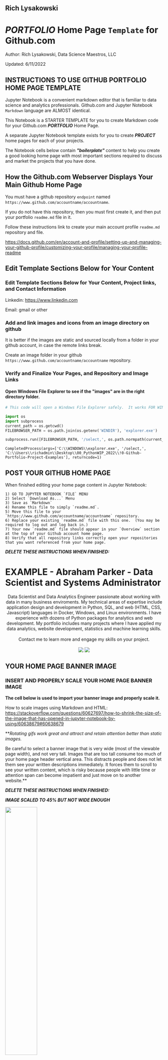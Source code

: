 ## Rich Lysakowski

# ***PORTFOLIO*** Home Page `Template` for Github.com

Author:   Rich Lysakowski, Data Science Maestros, LLC

Updated:  6/11/2022

## INSTRUCTIONS TO USE GITHUB PORTFOLIO HOME PAGE TEMPLATE

Jupyter Notebook is a convenient markdown editor that is familiar to data science and analytics professionals.  Github.com and Jupyter Notebook `Markdown` language are ALMOST identical.  

This Notebook is a STARTER TEMPLATE for you to create Markdown code for your Github.com ***PORTFOLIO*** Home Page.

A separate Jupyter Notebook template exists for you to create ***PROJECT*** home pages for each of your projects.

The Notebook cells below contain ***"boilerplate"*** content to help you create a good looking home page with most  important sections required to discuss and market the projects that you have done. 

## How the Github.com Webserver Displays Your Main Github Home Page

You must have a github repository `endpoint` named `https://www.github.com/accountname/accountname`.
    
If you do not have this repository, then you must first create it, and then put your portfolio `readme.md` file in it. 

Follow these instructions link to create your main account profile `readme.md` repository and file.

https://docs.github.com/en/account-and-profile/setting-up-and-managing-your-github-profile/customizing-your-profile/managing-your-profile-readme


## Edit Template Sections Below for Your Content

### Edit Template Sections Below for Your Content, Project links, and Contact Information 

Linkedin: https://www.linkedin.com

Email:    gmail or other

### Add and link images and icons from an image directory on github

It is better if the images are static and sourced locally from a folder in your github account, in case the remote links break.  

Create an image folder in your github `https://www.github.com/accountname/accountname` repository.

### Verify and Finalize Your Pages, and Repository and Image Links 

#### Open Windows File Explorer to see if the "images" are in the right directory folder.


```python
# This code will open a Windows File Explorer safely.  It works FOR WINDOWS ONLY.

import os
import subprocess
current_path = os.getcwd()
FILEBROWSER_PATH = os.path.join(os.getenv('WINDIR'), 'explorer.exe')

subprocess.run([FILEBROWSER_PATH, '/select,', os.path.normpath(current_path)])
```




    CompletedProcess(args=['C:\\WINDOWS\\explorer.exe', '/select,', 'C:\\Users\\richadmin\\Desktop\\00_PythonWIP_2022\\!0-Github-Portfolio-Project-Examples'], returncode=1)



## POST YOUR GITHUB HOME PAGE

When finished editing your home page content in Jupyter Notebook: 

    1) GO TO JUPYTER NOTEBOOK `FILE` MENU
    2) Select `Download As...` Menu
    3) Save as `Markdown`
    4) Rename this file to simply `readme.md`.
    5) Move this file to your `https://www.github.com/accountname/accountname` repository.
    6) Replace your existing `readme.md` file with this one.  (You may be required to log out and log back in.)
    7) Your new `readme.md` file should appear in your `Overview` section at the top of your Github account home page.
    8) Verify that all repository links correctly open your repositories that you want referenced from your home page.
    
***DELETE THESE INSTRUCTIONS WHEN FINISHED:***

# EXAMPLE - Abraham Parker - Data Scientist and Systems Administrator

<p dir="auto" align="center">
    Data Scientist and Data Analytics Engineer passionate about working with data in many business enviroments.  My technical areas of expertise include application design and development  in Python, SQL, and web (HTML, CSS, Javascript) languages in Docker, Windows, and Linux environments.  I have experience with dozens of Python packages for analytics and web development.  My portfolio includes many projects where I have applied my data analytics, website development, statistics and machine learning skills. <br><br> Contact me to learn more and engage my skills on your project.<br><br>
    <a href="https://www.linkedin.com/in/abraham-parker-4baa6642/" rel="nofollow">
        <img src="https://camo.githubusercontent.com/a80d00f23720d0bc9f55481cfcd77ab79e141606829cf16ec43f8cacc7741e46/68747470733a2f2f696d672e736869656c64732e696f2f62616467652f4c696e6b6564496e2d3030373742353f7374796c653d666f722d7468652d6261646765266c6f676f3d6c696e6b6564696e266c6f676f436f6c6f723d7768697465" data-canonical-src="https://img.shields.io/badge/LinkedIn-0077B5?style=for-the-badge&amp;logo=linkedin&amp;logoColor=white" style="max-width: 100%;"></a>
    <a href="mailto:parkerwellins@gmail.com?subject=[GitHub]%20Hello%20Abraham" >
        <img src="https://camo.githubusercontent.com/571384769c09e0c66b45e39b5be70f68f552db3e2b2311bc2064f0d4a9f5983b/68747470733a2f2f696d672e736869656c64732e696f2f62616467652f476d61696c2d4431343833363f7374796c653d666f722d7468652d6261646765266c6f676f3d676d61696c266c6f676f436f6c6f723d7768697465" data-canonical-src="https://img.shields.io/badge/Gmail-D14836?style=for-the-badge&amp;logo=gmail&amp;logoColor=white" style="max-width: 100%;"></a>
</p>

## YOUR HOME PAGE BANNER IMAGE

### INSERT AND PROPERLY SCALE YOUR HOME PAGE BANNER IMAGE

**The cell below is used to import your banner image and properly scale it.**   

How to scale images using Markdown and HTML: 
https://stackoverflow.com/questions/60627697/how-to-shrink-the-size-of-the-image-that-has-opened-in-jupyter-notebook-by-using/60638679#60638679

***Rotating gifs work great and attract and retain attention better than static images.*  

Be careful to select a banner image that is very wide (most of the viewable page width), and not very tall.  Images that are too tall consume too much of your home page header vertical area.  This distracts people and does not let them see your written descriptions immediately.  It forces them to scroll to see your written content, which is risky because people with little time or attention span can become impatient and just move on to another website.**

***DELETE THESE INSTRUCTIONS WHEN FINISHED:***

***IMAGE SCALED TO 45% BUT NOT WIDE ENOUGH***

<img src="images/data-science.jpg" width="45%"/>

***IMAGE TOO BIG***
![welcome_gif](images/data-science.jpg)

***HERE'S AN EXAMPLE OF A ROTATING GIF IMAGE***

***DELETE THIS CELL WHEN FINISHED:***

https://raw.githubusercontent.com/diandramelo/diandramelo/main/welcome.gif

![Welcome!](https://raw.githubusercontent.com/diandramelo/diandramelo/main/welcome.gif)

***banner image rotating gif made smaller***

<img src="https://raw.githubusercontent.com/diandramelo/diandramelo/main/welcome.gif" width="45%"/>

# **Check out my main projects:**

## [Frackaton-Frontend](https://github.com/OctoCode/hackaton-frontend)

Admin template based on Angular 7+, Bootstrap 4 and Nebular

## [Hackathon Backend](https://github.com/OctoCode/hackaton-backend)

Hackaton Copa 2019 (BackEnd) 

## [Hackaton Copa 2019 (AI)](https://github.com/OctoCode/hackaton-ai)

Hackaton Copa 2019 (AI) 

<!--**alg2code/alg2code** is a ✨ _special_ ✨ repository because its `README.md` (this file) appears on your GitHub profile.

Here are some ideas to get you started:

- 🔭 I’m currently working on ...
- 🌱 I’m currently learning ...
- 👯 I’m looking to collaborate on ...
- 🤔 I’m looking for help with ...
- 💬 Ask me about ...
- 📫 How to reach me: ...
- 😄 Pronouns: ...
- ⚡ Fun fact: ...
-->

# Use Badges and Shields to Highlight Your Skills

#### Creating Shields and Badges

There are several websites that create and serve up badges.  Shields.io lets you reference existing shields or generate new shields and badges.  https://shields.io/category/social  

You will find others using Google Search.

Juputer NB displays these badges on separate lines.  However, GITHUB should display badges within the same `<span>` tag on the same line.  

***DELETE THESE INSTRUCTIONS WHEN DONE.***

<img src="https://img.shields.io/badge/Postgres-DBMS-red">

<span>
<span display="inline" height="20px" class="common__BadgeWrapper-sc-11baoah-3 iwwuaY"><img alt="success" src="https://img.shields.io/badge/-success-success"></span>
<span display="inline" height="20px" class="common__BadgeWrapper-sc-11baoah-3 iwwuaY"><img alt="important" src="https://img.shields.io/badge/-important-important"></span>
<span display="inline" height="20px" class="common__BadgeWrapper-sc-11baoah-3 iwwuaY"><img alt="critical" src="https://img.shields.io/badge/-critical-critical"></span>
<span display="inline" height="20px" class="common__BadgeWrapper-sc-11baoah-3 iwwuaY"><img alt="informational" src="https://img.shields.io/badge/-informational-informational"></span>
<span display="inline" height="20px" class="common__BadgeWrapper-sc-11baoah-3 iwwuaY"><img alt="inactive" src="https://img.shields.io/badge/-inactive-inactive"></span>
</span>

### Computer Operating systems
<p>
    <img src="https://img.shields.io/badge/Ubuntu-E95420?style=for-the-badge&logo=ubuntu&logoColor=white"> 
    <img src="https://img.shields.io/badge/Windows-0078D6?style=for-the-badge&logo=windows&logoColor=white">
</p>

### Technical Skills
<p>
<img src="https://img.shields.io/badge/Python-3776AB?style=for-the-badge&logo=python&logoColor=white">
<img src="https://img.shields.io/badge/Heroku-430098?style=for-the-badge&logo=heroku&logoColor=white">
<img src="https://img.shields.io/badge/Postgres-430098?style=for-the-badge&logo=heroku&logoColor=white">
<img src="https://img.shields.io/badge/Microsoft_Office-D83B01?style=for-the-badge&logo=microsoft-office&logoColor=white">
</p>

### 👨‍💻 Python Libraries
<p>
    <img src="https://img.shields.io/badge/pandas%20-%23150458.svg?&style=for-the-badge&logo=pandas&logoColor=white">
    <img src="https://img.shields.io/badge/NumPy-013243?style=for-the-badge&logo=numpy&logoColor=white">
    <img src="https://img.shields.io/badge/seaborn-3776AB?style=for-the-badge&logo=seaborn&logoColor=white">
    <img src="https://img.shields.io/badge/scikit_learn-7931E?style=for-the-badge&logo=scikit-learn&logoColor=white">
</p>

# FINALIZE AND POST YOUR HOME PAGE 

(SEE INSTRUCTIONS ABOVE)

***DELETE THIS CELL WHEN FINISHED EDITING YOUR GITHUB.COM HOME PAGE***


```python
{"Author": "Rich Lysakowski", "Updated": "2022-06-11" }
```




    {'Author': 'Rich Lysakowski', 'Updated': '2022-06-11'}




```python

```
